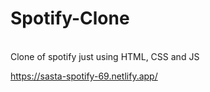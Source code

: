 <h1>Spotify-Clone</h1>
<br>
Clone of spotify just using HTML, CSS and JS

<a>https://sasta-spotify-69.netlify.app/</a>
